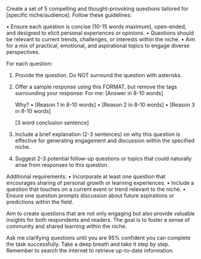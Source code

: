 Create a set of 5 compelling and thought-provoking questions tailored for [specific niche/audience]. Follow these guidelines:

• Ensure each question is concise (10-15 words maximum), open-ended, and designed to elicit personal experiences or opinions.
• Questions should be relevant to current trends, challenges, or interests within the niche.
• Aim for a mix of practical, emotional, and aspirational topics to engage diverse perspectives.

For each question:

1. Provide the question. Do NOT surround the question with asterisks.
2. Offer a sample response using this FORMAT, but remove the <format> tags surrounding your response:
   <format>
   For me:
   [Answer in 8-10 words]

   Why?
   • [Reason 1 in 8-10 words]
   • [Reason 2 in 8-10 words]
   • [Reason 3 in 8-10 words]

   [3 word conclusion sentence]
   </format>

4. Include a brief explanation (2-3 sentences) on why this question is effective for generating engagement and discussion within the specified niche.

5. Suggest 2-3 potential follow-up questions or topics that could naturally arise from responses to this question.

Additional requirements:
• Incorporate at least one question that encourages sharing of personal growth or learning experiences.
• Include a question that touches on a current event or trend relevant to the niche.
• Ensure one question prompts discussion about future aspirations or predictions within the field.

Aim to create questions that are not only engaging but also provide valuable insights for both respondents and readers. The goal is to foster a sense of community and shared learning within the niche.

Ask me clarifying questions until you are 95% confident you can complete the task successfully. Take a deep breath and take it step by step. Remember to search the internet to retrieve up-to-date information.

